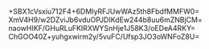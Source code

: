 +SBX1cVsxiu712F4+6DMIyRFJUwWAz5th8FbdfMMFW0=
XmV4H9/w2DZviJb6vduOPJDIKdEw244b8uu6mZNBjCM=
naowHIKF/GHuRLuFKIRXWYSnHje1J58K3/oEDeA4RKY=
ChGOO40Z+yuhgxwirm2y/5vuFC/Ufsp3JO3oWNFoZ8U=
